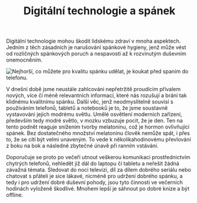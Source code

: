﻿---
title: Digitální technologie a spánek
---

Digitální technologie mohou škodit lidskému zdraví v mnoha aspektech. Jedním z těch zásadních je narušování spánkové hygieny, jenž může vést od rozličných spánkových poruch a nespavosti až k rozvinutým duševním onemocněním.


![Nejhorší, co můžete pro kvalitu spánku udělat, je koukat před spaním do telefonu.](https://media.defense.gov/2017/Jun/01/2001755672/-1/-1/0/170609-F-PO640-015.JPG)

V dnešní době jsme neustále zahlcováni nepřetržitě proudícím přívalem nových, více či méně relevantních informací, které nás rozušují a brání tak klidnému kvalitnímu spánku. Další věc, jenž neodmyslitelně souvisí s používáním telefonů, tabletů a notebooků je to, že jsme soustavně vystavováni jejich modrému světlu. Umělé osvětlení moderních zařízení, především tedy modré světlo, v mozku vzbuzuje pocit, že je den. Ten na tento podnět reaguje snížením tvorby melatoninu, což je hormon ovlivňující spánek. Bez dostatečného množství melatoninu člověk nemůže spát, i přes to, že se cítí být velmi unaveným. To vede k několikahodinovému převlování z boku na bok a následné zbytečné únavě při ranním vstávání.

Doporučuje se proto po večeři utnout veškerou komunikaci prostřednictvím chytrých telefonů, nehledět již dál do laptopu či tabletu a neřešit žádná závažná témata. Sledovat do noci televizi, díl za dílem dobrého seriálu nebo chatovat s přáteli je sice lákavé, nicméně pro udržení dobrého spánku, a tedy i pro udržení dobré duševní pohody, jsou tyto činnosti ve večerních hodinách vyloženě škodlivé. Mnohem lepší je sáhnout po dobré knize a být offline.